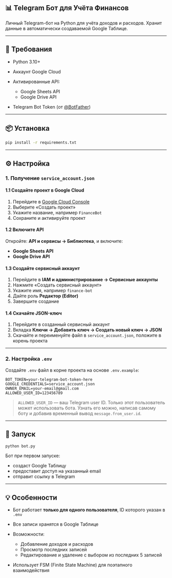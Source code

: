 ## 📊 Telegram Бот для Учёта Финансов

Личный Telegram-бот на Python для учёта доходов и расходов.
Хранит данные в автоматически создаваемой Google Таблице.

---

## 🔧 Требования

* Python 3.10+
* Аккаунт Google Cloud
* Активированные API:

  * Google Sheets API
  * Google Drive API
* Telegram Bot Token (от [@BotFather](https://t.me/BotFather))

---

## 📦 Установка

```bash
pip install -r requirements.txt
```

---

## ⚙️ Настройка

### 1. Получение `service_account.json`

#### 1.1 Создайте проект в Google Cloud

1. Перейдите в [Google Cloud Console](https://console.cloud.google.com/)
2. Выберите «Создать проект»
3. Укажите название, например `FinanceBot`
4. Сохраните и активируйте проект

#### 1.2 Включите API

Откройте: **API и сервисы → Библиотека**, и включите:

* **Google Sheets API**
* **Google Drive API**

#### 1.3 Создайте сервисный аккаунт

1. Перейдите в **IAM и администрирование → Сервисные аккаунты**
2. Нажмите «Создать сервисный аккаунт»
3. Укажите имя, например `finance-bot`
4. Дайте роль **Редактор (Editor)**
5. Завершите создание

#### 1.4 Скачайте JSON-ключ

1. Перейдите в созданный сервисный аккаунт
2. Вкладка **Ключи → Добавить ключ → Создать новый ключ → JSON**
3. Скачайте и переименуйте файл в `service_account.json`, положите в корень проекта

---

### 2. Настройка `.env`

Создайте `.env` файл в корне проекта на основе `.env.example`:

```env
BOT_TOKEN=your-telegram-bot-token-here
GOOGLE_CREDENTIALS=service_account.json
OWNER_EMAIL=your-email@gmail.com
ALLOWED_USER_ID=123456789
```

> `ALLOWED_USER_ID` — ваш Telegram user ID. Только этот пользователь может использовать бота. Узнать его можно, написав самому боту и добавив временный вывод `message.from_user.id`.

---

## 🚀 Запуск

```bash
python bot.py
```

Бот при первом запуске:

* создаст Google Таблицу
* предоставит доступ на указанный email
* отправит ссылку в Telegram

---

## 💡 Особенности

* Бот работает **только для одного пользователя**, ID которого указан в `.env`
* Все записи хранятся в Google Таблице
* Возможности:

  * Добавление доходов и расходов
  * Просмотр последних записей
  * Редактирование и удаление с выбором из последних 5 записей
* Использует FSM (Finite State Machine) для поэтапного взаимодействия
